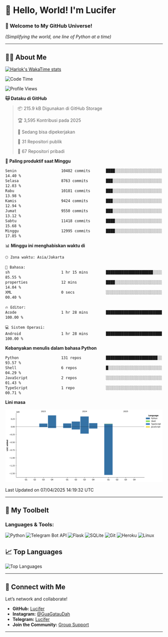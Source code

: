 # 👋 Hello, World! I'm Lucifer 

### 🚀 Welcome to My GitHub Universe!  
*(Simplifying the world, one line of Python at a time)*  

---

## 🧑‍💻 About Me


[![Harlok's WakaTime stats](https://github-readme-stats.vercel.app/api/wakatime?username=LuciferReborns)](https://github.com/jonesroot/github-readme-stats)


<!--START_SECTION:waka-->
![Code Time](http://img.shields.io/badge/Code%20Time-35%20hrs%2055%20mins-blue)

![Profile Views](http://img.shields.io/badge/Profil%20dilihat-2-blue)

**🐱 Dataku di GitHub** 

> 📦 215.9 kB Digunakan di GitHub Storage 
 > 
> 🏆 3,595 Kontribusi pada 2025
 > 
> 💼 Sedang bisa dipekerjakan
 > 
> 📜 31 Repositori publik 
 > 
> 🔑 67 Repositori pribadi 
 > 
📅 **Paling produktif saat Minggu** 

```text
Senin                    10482 commits       ████░░░░░░░░░░░░░░░░░░░░░   14.40 % 
Selasa                   8763 commits        ███░░░░░░░░░░░░░░░░░░░░░░   12.03 % 
Rabu                     10181 commits       ███░░░░░░░░░░░░░░░░░░░░░░   13.98 % 
Kamis                    9424 commits        ███░░░░░░░░░░░░░░░░░░░░░░   12.94 % 
Jumat                    9550 commits        ███░░░░░░░░░░░░░░░░░░░░░░   13.12 % 
Sabtu                    11418 commits       ████░░░░░░░░░░░░░░░░░░░░░   15.68 % 
Minggu                   12995 commits       ████░░░░░░░░░░░░░░░░░░░░░   17.85 % 
```


📊 **Minggu ini menghabiskan waktu di** 

```text
🕑︎ Zona waktu: Asia/Jakarta

💬 Bahasa: 
sh                       1 hr 15 mins        █████████████████████░░░░   85.55 % 
properties               12 mins             ████░░░░░░░░░░░░░░░░░░░░░   14.04 % 
XML                      0 secs              ░░░░░░░░░░░░░░░░░░░░░░░░░   00.40 % 

🔥 Editor: 
Acode                    1 hr 28 mins        █████████████████████████   100.00 % 

💻 Sistem Operasi: 
Android                  1 hr 28 mins        █████████████████████████   100.00 % 
```

**Kebanyakan menulis dalam bahasa Python** 

```text
Python                   131 repos           ███████████████████████░░   93.57 % 
Shell                    6 repos             █░░░░░░░░░░░░░░░░░░░░░░░░   04.29 % 
JavaScript               2 repos             ░░░░░░░░░░░░░░░░░░░░░░░░░   01.43 % 
TypeScript               1 repo              ░░░░░░░░░░░░░░░░░░░░░░░░░   00.71 % 
```



**Lini masa**

![Lines of Code chart](https://raw.githubusercontent.com/jonesroot/jonesroot/main/assets/bar_graph.png)


 Last Updated on 07/04/2025 14:19:32 UTC
<!--END_SECTION:waka-->

---


## 🧰 My Toolbelt  

### Languages & Tools:  
![Python](https://img.shields.io/badge/-Python-3776AB?style=flat-square&logo=python&logoColor=white) ![Telegram Bot API](https://img.shields.io/badge/-Telegram%20Bot%20API-2CA5E0?style=flat-square&logo=telegram&logoColor=white) ![Flask](https://img.shields.io/badge/-Flask-000000?style=flat-square&logo=flask&logoColor=white) ![SQLite](https://img.shields.io/badge/-SQLite-003B57?style=flat-square&logo=sqlite&logoColor=white) ![Git](https://img.shields.io/badge/-Git-F05032?style=flat-square&logo=git&logoColor=white) ![Heroku](https://img.shields.io/badge/-Heroku-430098?style=flat-square&logo=heroku&logoColor=white) ![Linux](https://img.shields.io/badge/-Linux-FCC624?style=flat-square&logo=linux&logoColor=black)  


## 📈 Top Languages

![Top Languages](https://github-readme-stats.vercel.app/api/top-langs/?username=jonesroot&layout=compact&theme=tokyonight)  

---


## 🔗 Connect with Me  

Let’s network and collaborate!  
- **GitHub:** [Lucifer](https://github.com/jonesroot/jonesroot/blob/main/README.md)  
- **Instagram:** [@GuaGatauDah](https://instagram.com/guagataudah)  
- **Telegram:** [Lucifer](https://t.me/LuciferReborns)  
- **Join the Community:** [Group Support](https://t.me/GokilSupport)

---
